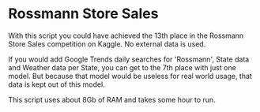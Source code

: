 # Rossmann Store Sales
With this script you could have achieved the 13th place in the Rossmann Store Sales competition on Kaggle. No external data is used.

If you would add Google Trends daily searches for 'Rossmann', State data and Weather data per State, you can get to the 7th place with just one model. But because that model would be useless for real world usage, that data is kept out of this model.

This script uses about 8Gb of RAM and takes some hour to run.
